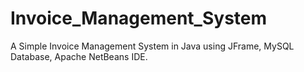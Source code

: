 # Invoice_Management_System
A Simple Invoice Management System in Java using JFrame, MySQL Database, Apache NetBeans IDE. 

